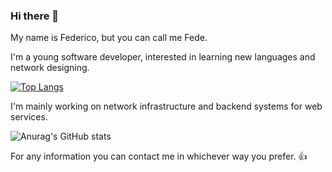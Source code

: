 ### Hi there 👋
My name is Federico, but you can call me Fede.

I'm a young software developer, interested in learning new languages and network designing.

[![Top Langs](https://github-readme-stats.vercel.app/api/top-langs/?username=Fedefreez&layout=compact)](https://github.com/anuraghazra/github-readme-stats)

I'm mainly working on network infrastructure and backend systems for web services.

![Anurag's GitHub stats](https://github-readme-stats.vercel.app/api?username=Fedefreez&show_icons=true)

For any information you can contact me in whichever way you prefer. 👍
